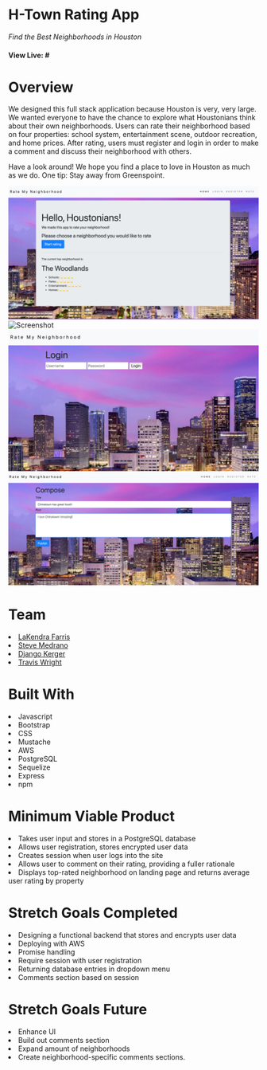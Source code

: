 # H-Town Rating App 
<i>Find the Best Neighborhoods in Houston</i>
<h4>View Live: #</h4>

# Overview 
<p>We designed this full stack application because Houston is very, very large. We wanted everyone to have the chance to explore what Houstonians think about their own neighborhoods. Users can rate their neighborhood based on four properties: school system, entertainment scene, outdoor recreation, and home prices. After rating, users must register and login in order to make a comment and discuss their neighborhood with others. 
  
Have a look around! We hope you find a place to love in Houston as much as we do. One tip: Stay away from Greenspoint.</p>

![Screenshot](https://github.com/DjangoKerger/HtownAPP/blob/master/Screen%20Shot%202020-05-29%20at%2010.20.58%20AM.png)
![Screenshot](https://github.com/DjangoKerger/HtownAPP/blob/master/Screen%20Shot%202020-05-29%20at%2010.21.38%20AM.png)
![Screenshot](https://github.com/DjangoKerger/HtownAPP/blob/master/Screen%20Shot%202020-05-29%20at%2010.21.14%20AM.png)
![Screenshot](https://github.com/DjangoKerger/HtownAPP/blob/master/Screen%20Shot%202020-05-29%20at%2010.22.11%20AM.png)

# Team

<li><a href ="https://github.com/lakendrafarris">LaKendra Farris</a></li>
<li><a href ="https://github.com/sMedrano101">Steve Medrano</a></li>
<li><a href ="https://github.com/DjangoKerger">Django Kerger</a></li>
<li><a href ="https://github.com/sivart-wright">Travis Wright</a></li>
  
# Built With
<li>Javascript</li>
<li>Bootstrap</li>
<li>CSS</li>
<li>Mustache</li>
<li>AWS</li>
<li>PostgreSQL</li>
<li>Sequelize</li>
<li>Express</li>
<li>npm</li>

# Minimum Viable Product

<li>Takes user input and stores in a PostgreSQL database</li>
<li>Allows user registration, stores encrypted user data</li>
<li>Creates session when user logs into the site</li>
<li>Allows user to comment on their rating, providing a fuller rationale</li>
<li>Displays top-rated neighborhood on landing page and returns average user rating by property</li>


# Stretch Goals Completed
<li>Designing a functional backend that stores and encrypts user data</li>
<li>Deploying with AWS</li>
<li>Promise handling</li>
<li>Require session with user registration</li>
<li>Returning database entries in dropdown menu</li>
<li>Comments section based on session</li>

# Stretch Goals Future
<li>Enhance UI</li>
<li>Build out comments section</li>
<li>Expand amount of neighborhoods</li>
<li>Create neighborhood-specific comments sections.</li>
